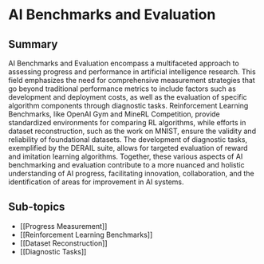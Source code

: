 # AI Benchmarks and Evaluation

## Summary
AI Benchmarks and Evaluation encompass a multifaceted approach to assessing progress and performance in artificial intelligence research. This field emphasizes the need for comprehensive measurement strategies that go beyond traditional performance metrics to include factors such as development and deployment costs, as well as the evaluation of specific algorithm components through diagnostic tasks. Reinforcement Learning Benchmarks, like OpenAI Gym and MineRL Competition, provide standardized environments for comparing RL algorithms, while efforts in dataset reconstruction, such as the work on MNIST, ensure the validity and reliability of foundational datasets. The development of diagnostic tasks, exemplified by the DERAIL suite, allows for targeted evaluation of reward and imitation learning algorithms. Together, these various aspects of AI benchmarking and evaluation contribute to a more nuanced and holistic understanding of AI progress, facilitating innovation, collaboration, and the identification of areas for improvement in AI systems.
## Sub-topics

- [[Progress Measurement]]
- [[Reinforcement Learning Benchmarks]]
- [[Dataset Reconstruction]]
- [[Diagnostic Tasks]]
